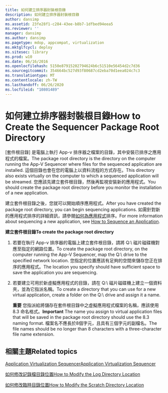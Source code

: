 ```yaml
---
title: 如何建立排序器封裝根目錄
description: 如何建立排序器封裝根目錄
author: dansimp
ms.assetid: 23fe28f1-c284-43ee-b8b7-1dfbed94eea5
ms.reviewer: ''
manager: dansimp
ms.author: dansimp
ms.pagetype: mdop, appcompat, virtualization
ms.mktglfcycl: deploy
ms.sitesec: library
ms.prod: w10
ms.date: 06/16/2016
ms.openlocfilehash: 5150e87915202794624b6c51510e56454d2c7d36
ms.sourcegitcommit: 354664bc527d93f80687cd2eba70d1eea024c7c3
ms.translationtype: MT
ms.contentlocale: zh-TW
ms.lasthandoff: 06/26/2020
ms.locfileid: "10801489"
---
```

# <span data-ttu-id="5aa9b-103">如何建立排序器封裝根目錄</span><span class="sxs-lookup"><span data-stu-id="5aa9b-103">How to Create the Sequencer Package Root Directory</span></span>


<span data-ttu-id="5aa9b-104">[套件根目錄] 是電腦上執行 App-v 排序器之檔案的目錄，其中安裝已排序之應用程式的檔案。</span><span class="sxs-lookup"><span data-stu-id="5aa9b-104">The package root directory is the directory on the computer running the App-V Sequencer where files for the sequenced application are installed.</span></span> <span data-ttu-id="5aa9b-105">這個目錄也會在您的電腦上以資料流程的方式存在。</span><span class="sxs-lookup"><span data-stu-id="5aa9b-105">This directory also exists virtually on the computer to which a sequenced application will be streamed.</span></span> <span data-ttu-id="5aa9b-106">您應該先建立套件根目錄，然後再監視安裝新的應用程式。</span><span class="sxs-lookup"><span data-stu-id="5aa9b-106">You should create the package root directory before you monitor the installation of a new application.</span></span>

<span data-ttu-id="5aa9b-107">建立套件根目錄之後，您就可以開始順序應用程式。</span><span class="sxs-lookup"><span data-stu-id="5aa9b-107">After you have created the package root directory, you can begin sequencing applications.</span></span> <span data-ttu-id="5aa9b-108">如需針對新的應用程式排序的詳細資訊，請參閱[如何為應用程式](how-to-sequence-an-application.md)排序。</span><span class="sxs-lookup"><span data-stu-id="5aa9b-108">For more information about sequencing a new application, see [How to Sequence an Application](how-to-sequence-an-application.md).</span></span>

**<span data-ttu-id="5aa9b-109">建立套件根目錄</span><span class="sxs-lookup"><span data-stu-id="5aa9b-109">To create the package root directory</span></span>**

1.  <span data-ttu-id="5aa9b-110">若要在執行 App-v 排序器的電腦上建立套件根目錄，請將 Q:\\ 磁片磁碟機對應至指定的網路位置。</span><span class="sxs-lookup"><span data-stu-id="5aa9b-110">To create the package root directory, on the computer running the App-V Sequencer, map the Q:\\ drive to the specified network location.</span></span> <span data-ttu-id="5aa9b-111">您指定的位置應該有足夠的空間來儲存您正在排序的應用程式。</span><span class="sxs-lookup"><span data-stu-id="5aa9b-111">The location you specify should have sufficient space to save the application you are sequencing.</span></span>

2.  <span data-ttu-id="5aa9b-112">若要建立可用於新虛擬應用程式的目錄，請在 Q:\\ 磁片磁碟機上建立一個資料夾，並為它指派名稱。</span><span class="sxs-lookup"><span data-stu-id="5aa9b-112">To create a directory that you can use for a new virtual application, create a folder on the Q:\\ drive and assign it a name.</span></span>

    <span data-ttu-id="5aa9b-113">**重要** 您指派給將儲存在套件根目錄中之虛擬應用程式檔案的名稱，應該使用8.3 命名格式。</span><span class="sxs-lookup"><span data-stu-id="5aa9b-113">**Important** The name you assign to virtual application files that will be saved in the package root directory should use the 8.3 naming format.</span></span> <span data-ttu-id="5aa9b-114">檔案名不應長於8個字元，且具有三個字元的副檔名。</span><span class="sxs-lookup"><span data-stu-id="5aa9b-114">The file names should be no longer than 8 characters with a three-character file name extension.</span></span>

     

## <span data-ttu-id="5aa9b-115">相關主題</span><span class="sxs-lookup"><span data-stu-id="5aa9b-115">Related topics</span></span>


[<span data-ttu-id="5aa9b-116">Application Virtualization Sequencer</span><span class="sxs-lookup"><span data-stu-id="5aa9b-116">Application Virtualization Sequencer</span></span>](application-virtualization-sequencer.md)

[<span data-ttu-id="5aa9b-117">如何修改記錄檔目錄位置</span><span class="sxs-lookup"><span data-stu-id="5aa9b-117">How to Modify the Log Directory Location</span></span>](how-to-modify-the-log-directory-location.md)

[<span data-ttu-id="5aa9b-118">如何修改臨時目錄位置</span><span class="sxs-lookup"><span data-stu-id="5aa9b-118">How to Modify the Scratch Directory Location</span></span>](how-to-modify-the-scratch-directory-location.md)

 

 





